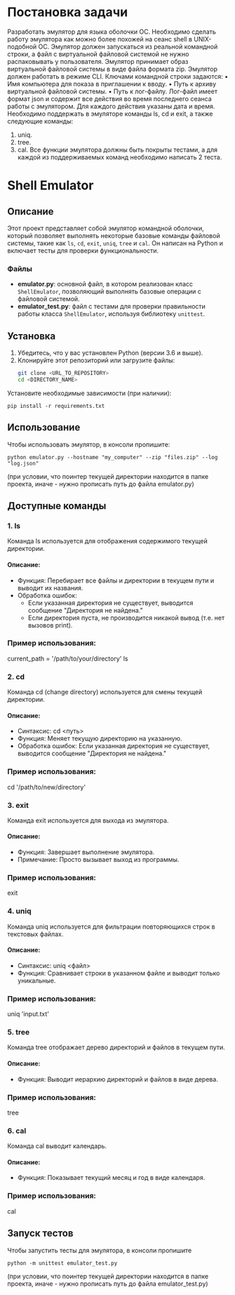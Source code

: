 # Постановка задачи
Разработать эмулятор для языка оболочки ОС. Необходимо сделать работу
эмулятора как можно более похожей на сеанс shell в UNIX-подобной ОС.
Эмулятор должен запускаться из реальной командной строки, а файл с
виртуальной файловой системой не нужно распаковывать у пользователя.
Эмулятор принимает образ виртуальной файловой системы в виде файла формата
zip. Эмулятор должен работать в режиме CLI.
Ключами командной строки задаются:
• Имя компьютера для показа в приглашении к вводу.
• Путь к архиву виртуальной файловой системы.
• Путь к лог-файлу.
Лог-файл имеет формат json и содержит все действия во время последнего
сеанса работы с эмулятором. Для каждого действия указаны дата и время.
Необходимо поддержать в эмуляторе команды ls, cd и exit, а также
следующие команды:
1. uniq.
2. tree.
3. cal.
Все функции эмулятора должны быть покрыты тестами, а для каждой из
поддерживаемых команд необходимо написать 2 теста.

# Shell Emulator

## Описание
Этот проект представляет собой эмулятор командной оболочки, который позволяет выполнять некоторые базовые команды файловой системы, такие как `ls`, `cd`, `exit`, `uniq`, `tree` и `cal`. Он написан на Python и включает тесты для проверки функциональности.

### Файлы
- **emulator.py**: основной файл, в котором реализован класс `ShellEmulator`, позволяющий выполнять базовые операции с файловой системой.
- **emulator_test.py**: файл с тестами для проверки правильности работы класса `ShellEmulator`, используя библиотеку `unittest`.

## Установка

1. Убедитесь, что у вас установлен Python (версии 3.6 и выше).
2. Клонируйте этот репозиторий или загрузите файлы:
   ```bash
   git clone <URL_TO_REPOSITORY>
   cd <DIRECTORY_NAME>
   ```
Установите необходимые зависимости (при наличии):

  ```pip install -r requirements.txt```

## Использование

Чтобы использовать эмулятор, в консоли пропишите:

```python emulator.py --hostname "my_computer" --zip "files.zip" --log "log.json"```

(при условии, что поинтер текущей директории находится в папке проекта, иначе - нужно прописать путь до файла emulator.py)

## Доступные команды

### 1. ls
Команда ls используется для отображения содержимого текущей директории.

#### Описание:
- Функция: Перебирает все файлы и директории в текущем пути и выводит их названия.
- Обработка ошибок: 
  - Если указанная директория не существует, выводится сообщение "Директория не найдена."
  - Если директория пуста, не производится никакой вывод (т.е. нет вызовов print).

### Пример использования:

current_path = '/path/to/your/directory'
ls

### 2. cd
Команда cd (change directory) используется для смены текущей директории.

#### Описание:
- Синтаксис: cd <путь>
- Функция: Меняет текущую директорию на указанную.
- Обработка ошибок: Если указанная директория не существует, выводится сообщение "Директория не найдена."

### Пример использования:

cd '/path/to/new/directory'

### 3. exit
Команда exit используется для выхода из эмулятора.

#### Описание:
- Функция: Завершает выполнение эмулятора.
- Примечание: Просто вызывает выход из программы.

### Пример использования:

exit

### 4. uniq
Команда uniq используется для фильтрации повторяющихся строк в текстовых файлах.

#### Описание:
- Синтаксис: uniq <файл>
- Функция: Сравнивает строки в указанном файле и выводит только уникальные.

### Пример использования:

uniq 'input.txt'

### 5. tree
Команда tree отображает дерево директорий и файлов в текущем пути.

#### Описание:
- Функция: Выводит иерархию директорий и файлов в виде дерева.

### Пример использования:

tree

### 6. cal
Команда cal выводит календарь.

#### Описание:
- Функция: Показывает текущий месяц и год в виде календаря.

### Пример использования:

cal

## Запуск тестов
Чтобы запустить тесты для эмулятора, в консоли пропишите

```python -m unittest emulator_test.py```

(при условии, что поинтер текущей директории находится в папке проекта, иначе - нужно прописать путь до файла emulator_test.py)


